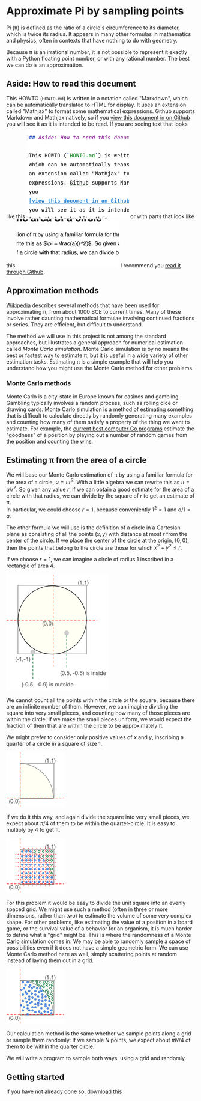 # Approximate Pi by sampling points

Pi (π) is defined as the ratio of a circle's circumference to its 
diameter, which is twice its radius. It appears in many other 
formulas in mathematics and physics, often in contexts that have 
nothing to do with geometry.  

Because π is an irrational 
number, it is not possible to represent it exactly with a Python 
floating point number, or with any rational number.  The best we can 
do is an approximation.

## Aside: How to read this document

This HOWTO (`HOWTO.md`) is written in a notation called "Markdown", 
which can be automatically translated to HTML for display.  It uses 
an extension called "Mathjax" to format some mathematical 
expressions. Github supports Markdown and Mathjax natively, so if 
you
[view this document in on Github](https://github.com/UO-CS210/pi/blob/main/docs/HOWTO.md)
you will see it as it is intended to be read.  If you are seeing 
text that looks like this
![Raw unformatted markdown](img/markdown-raw.png)
or with parts that look like this 
![Formatted markdown without mathjax](img/mardown-no-mathjax.png)
I recommend you 
[read it through Github](https://github.com/UO-CS210/pi/blob/main/docs/HOWTO.md). 

## Approximation methods

[Wikipedia](https://en.wikipedia.org/wiki/Approximations_of_%CF%80)
describes several methods that have been used for approximating π, 
from about 1000 BCE to current times.  Many of these involve rather 
daunting mathematical formulae involving continued fractions or 
series.  They are efficient, but difficult to understand. 

The method we will use in 
this project is not among the standard approaches, but illustrates a 
general approach for numerical estimation called _Monte Carlo 
simulation_.  Monte Carlo simulation is by no means the best or 
fastest way to estimate π, but it is useful in a wide variety of 
other estimation tasks.  Estimating π is a simple example that will 
help you understand how you might use the Monte Carlo method for 
other problems. 

### Monte Carlo methods

Monte Carlo is a city-state in Europe known for casinos and 
gambling.  Gambling typically involves a random process, such as 
rolling dice or drawing cards.  Monte Carlo simulation is a method 
of estimating something that is difficult to calculate directly by 
randomly generating many examples and counting how many of them 
satisfy a property of the thing we want to estimate.  For example, 
the 
[current best computer Go programs](https://en.wikipedia.org/wiki/AlphaGo) 
estimate the "goodness" of a 
position by playing out a number of random games from the position 
and counting the wins. 

## Estimating π from the area of a circle

We will base our Monte Carlo estimation of π by using a familiar 
formula for the area of a circle, $a = π r^2$. With a little algebra 
we can rewrite this as $\pi = {a}/{r^2}$.  So given any value $r$,
if we can obtain a good estimate for the area of a circle with that 
radius, we can divide by the square of $r$ to get an estimate of π.  
In particular, we could choose $r = 1$, because conveniently 
$1^2 = 1$ and ${a}/{1} = a$.  

The other formula we will use is the definition of a circle in a 
Cartesian plane as consisting of all the points $(x,y)$ with 
distance at most $r$ from the center of the circle.  If we place the 
center of the circle at the origin, $(0,0)$, then the points that 
belong to the circle are those for which $x^2 + y^2 \leq r$.  

If we choose $r = 1$, we can imagine a circle of radius 1 inscribed 
in a rectangle of area 4.  

![A circle of radius 1 inscribed in a 2x2 square.](img/pi-estimate-unit-square.png)

We cannot count all the points within the circle or the square, 
because there are an infinite number of them. However, we can 
imagine dividing the square into very small pieces, and counting how 
many of those pieces are within the circle. If we make the small 
pieces uniform, we would expect the fraction of them that are within 
the circle to be approximately π. 

We might prefer to consider only positive values of $x$ and $y$,
inscribing a quarter of a circle in a square of size 1.  

![A quarter circle of radius 1 inscribed in a 1x1 square.](img/pi-quadrant.png)

If we do it this way, and again divide the square into very small
pieces, we expect about $\pi / 4$ of them to be within the 
quarter-circle.  It is easy to multiply by 4 to get π.

![Dividing the unit square into a grid](img/pi-quadrant-grid.png)

For this problem it would be easy to divide the unit square into an 
evenly spaced grid.  We might use such a method (often in three or 
more dimensions, rather than two) to estimate the volume of some 
very complex shape.  For other problems, like estimating the value 
of a position in a board game, or the survival value of a behavior 
for an organism, it is much harder to define what a "grid" might be. 
This is where the randomness of a Monte Carlo simulation comes in: 
We may be able to randomly sample a space of possibilities even if 
it does not have a simple geometric form.  We can use Monte Carlo 
method here as well, simply scattering points at random instead of 
laying them out in a grid. 

![Scattered sampling in the unit square](img/pi-quadrant-scatter.png)

Our calculation method is the same whether we sample points along a 
grid or sample them randomly:  If we sample $N$ points, we 
expect about $\pi N / 4$ of them to be within the quarter circle. 

We will write a program to sample both ways, using a grid and randomly.

## Getting started

If you have not already done so, download this 